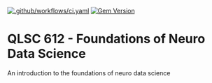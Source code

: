 [![.github/workflows/ci.yaml](https://github.com/neurodatascience/QLS612-Overview/actions/workflows/ci.yaml/badge.svg)](https://github.com/neurodatascience/QLS612-Overview/actions/workflows/ci.yaml)
[![Gem Version](https://badge.fury.io/rb/jekyll-theme-cayman.svg)](https://badge.fury.io/rb/jekyll-theme-cayman)

# QLSC 612 - Foundations of Neuro Data Science

An introduction to the foundations of neuro data science
